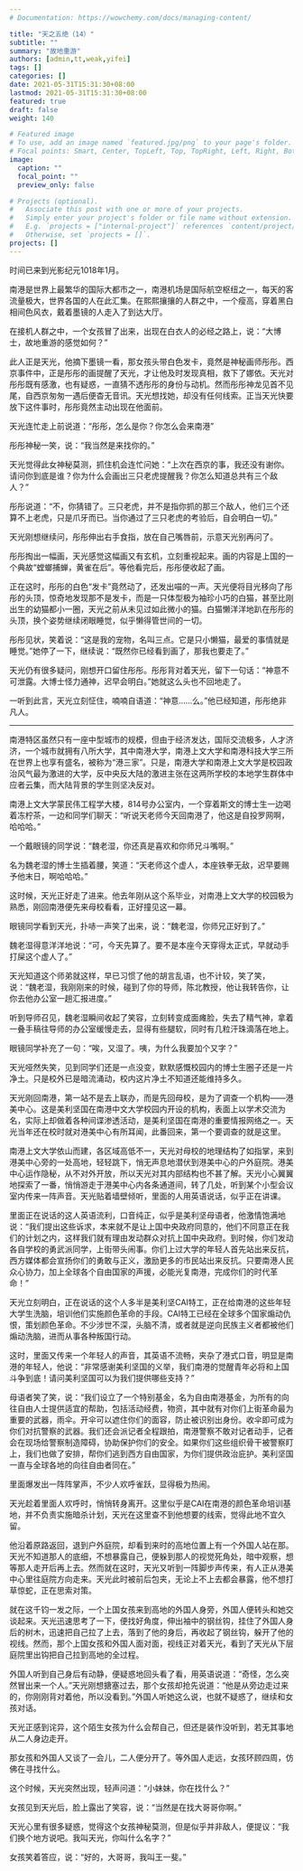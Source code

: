 ```yaml
---
# Documentation: https://wowchemy.com/docs/managing-content/

title: "天之五绝（14）"
subtitle: ""
summary: "故地重游"
authors: [admin,tt,weak,yifei]
tags: []
categories: []
date: 2021-05-31T15:31:30+08:00
lastmod: 2021-05-31T15:31:30+08:00
featured: true
draft: false
weight: 140

# Featured image
# To use, add an image named `featured.jpg/png` to your page's folder.
# Focal points: Smart, Center, TopLeft, Top, TopRight, Left, Right, BottomLeft, Bottom, BottomRight.
image:
  caption: ""
  focal_point: ""
  preview_only: false

# Projects (optional).
#   Associate this post with one or more of your projects.
#   Simply enter your project's folder or file name without extension.
#   E.g. `projects = ["internal-project"]` references `content/project/deep-learning/index.md`.
#   Otherwise, set `projects = []`.
projects: []
---
```


时间已来到光影纪元1018年1月。

南港是世界上最繁华的国际大都市之一，南港机场是国际航空枢纽之一，每天的客流量极大，世界各国的人在此汇集。在熙熙攘攘的人群之中，一个瘦高，穿着黑白相间色风衣，戴着墨镜的人走入了到达大厅。

在接机人群之中，一个女孩冒了出来，出现在白衣人的必经之路上，说：“大博士，故地重游的感觉如何？”

<!--more-->

此人正是天光，他摘下墨镜一看，那女孩头带白色发卡，竟然是神秘画师彤彤。西京事件中，正是彤彤的画提醒了天光，才让他及时发现真相，救下了娜依。天光对彤彤既有感激，也有疑惑，一直猜不透彤彤的身份与动机。然而彤彤神龙见首不见尾，自西京匆匆一遇后便杳无音讯。天光想找她，却没有任何线索。正当天光快要放下这件事时，彤彤竟然主动出现在他面前。

天光连忙走上前说道：“彤彤，怎么是你？你怎么会来南港”

彤彤神秘一笑，说：“我当然是来找你的。”

天光觉得此女神秘莫测，抓住机会连忙问她：“上次在西京的事，我还没有谢你。请问你到底是谁？你为什么会画出三只老虎提醒我？你怎么知道总共有三个敌人？”

彤彤说道：“不，你猜错了。三只老虎，并不是指你抓的那三个敌人，他们三个还算不上老虎，只是爪牙而已。当你通过了三只老虎的考验后，自会明白一切。”

天光刚想继续问，彤彤伸出右手食指，放在自己嘴唇前，示意天光别再问了。

彤彤掏出一幅画，天光感觉这幅画又有玄机，立刻重视起来。画的内容是上国的一个典故“螳螂捕蝉，黄雀在后”。等他看完后，彤彤便收起了画。

正在这时，彤彤的白色“发卡”竟然动了，还发出喵的一声。天光便将目光移向了彤彤的头顶，惊奇地发现那不是发卡，而是一只体型极为袖珍小巧的白猫，甚至比刚出生的幼猫都小一圈，天光之前从未见过如此微小的猫。白猫懒洋洋地趴在彤彤的头顶，换个姿势继续闭眼睡觉，似乎懒得管世间的一切。

彤彤见状，笑着说：“这是我的宠物，名叫三点。它是只小懒猫，最爱的事情就是睡觉。”她停了一下，继续说：“既然你已经看到画了，那我也要走了。”

天光仍有很多疑问，刚想开口留住彤彤。彤彤背对着天光，留下一句话：“神意不可泄露。大博士怪力通神，迟早会明白。”她就这么头也不回地走了。

一听到此言，天光立刻怔住，喃喃自语道：“神意......么。”他已经知道，彤彤绝非凡人。

------

南港特区虽然只有一座中型城市的规模，但由于经济发达，国际交流极多，人才济济，一个城市就拥有八所大学，其中南港大学，南港上文大学和南港科技大学三所在世界上也享有盛名，被称为“港三家”。只是，南港大学和南港上文大学是校园政治风气最为激进的大学，反中央反大陆的激进主张在这两所学校的本地学生群体中应者云集，而大陆背景的学生则坚决反对。

南港上文大学蒙民伟工程学大楼，814号办公室内，一个穿着斯文的博士生一边喝着冻柠茶，一边和同学们聊天：“听说天老师今天回南港了，他这是自投罗网啊，哈哈哈。”

一个戴眼镜的同学说：“魏老湿，你还真是喜欢和你师兄斗嘴啊。”

名为魏老湿的博士生插着腰，笑道：“天老师这个虚人，本座铁拳无敌，迟早要赐予他末日，啊哈哈哈。”

这时候，天光正好走了进来。他去年刚从这个系毕业，对南港上文大学的校园极为熟悉，刚回南港便先来母校看看，正好撞见这一幕。

眼镜同学看到天光，扑哧一声笑了出来，说：“魏老湿，你师兄正好到了。”

魏老湿得意洋洋地说：“可，今天先算了。要不是本座今天穿得太正式，早就动手打屎这个虚人了。”

天光知道这个师弟就这样，早已习惯了他的胡言乱语，也不计较，笑了笑，说：“魏老湿，我刚刚来的时候，碰到了你的导师，陈北教授，他让我转告你，让你去他办公室一趟汇报进度。”

听到导师召见，魏老湿瞬间收起了笑容，立刻转变成面瘫脸，失去了精气神，拿着一叠手稿往导师的办公室缓慢走去，显得有些腿软，同时有几粒汗珠滴落在地上。

眼镜同学补充了一句：“唉，又湿了。咦，为什么我要加个又字？”

天光哑然失笑，见到同学们还是一点没变，默默感慨校园内的博士生圈子还是一片净土。只是校外已是暗流涌动，校内这片净土不知道还能维持多久。

天光刚回南港，第一站不是去上联办，而是先回母校，是为了调查一个机构——港美中心。这是美利坚国在南港中文大学校园内开设的机构，表面上以学术交流为名，实际上却做着各种间谍渗透活动，是美利坚国在南港的重要情报网络之一。天光当年还在校时就对港美中心有所耳闻，此番回来，第一个要调查的就是这里。

南港上文大学依山而建，各区域高低不一，天光对母校的地理结构了如指掌，来到港美中心旁的一处高地，轻轻跳下，悄无声息地潜伏到港美中心的户外庭院。港美中心运作隐秘，从不对外开放，所以天光对其内部结构也不甚了解。天光小心翼翼地探索了一番，悄悄游走于港美中心内各条通道间，转了几处，听到某个小型会议室内传来一阵声音。天光贴着墙壁倾听，里面的人用英语说话，似乎正在讲课。

里面正在说话的这人英语流利，口音纯正，似乎是美利坚母语者，他激情饱满地说：“我们提出这些诉求，本来就不是让上国中央政府同意的，他们不同意正在我们的计划之内，这样我们就有理由发动群众对抗上国中央政府。到时候，你们发动各自学校的勇武派同学，上街带头闹事。你们上过大学的年轻人首先站出来反抗，西方媒体都会宣扬你们的勇敢与正义，激励更多的市民站出来反抗。只要南港人民众心协力，加上全球各个自由国家的声援，必能光复南港，完成你们的时代革命！”

天光立刻明白，正在说话的这个人多半是美利坚CAI特工，正在给南港的这些年轻大学生洗脑，培训他们实施颜色革命的手段。CAI特工已经在全球多个国家煽动仇恨，策划颜色革命。不少涉世不深，头脑不清，或者就是逆向民族主义者都被他们煽动洗脑，进而从事各种叛国行动。

这时，里面又传来一个年轻人的声音，其英语不流畅，夹杂了港式口音，明显是南港的年轻人，他说：“非常感谢美利坚国的义举，我们南港的觉醒青年必将和上国斗争到底！请问美利坚国可以为我们提供哪些支持？”

母语者笑了笑，说：“我们设立了一个特别基金，名为自由南港基金，为所有的向往自由人士提供适宜的帮助，包括活动经费，物资，其中就有对你们上街革命最为重要的武器，雨伞。开伞可以遮住你们的面容，防止被识别出身份。收伞即可成为你们对抗警察的武器。我们还会派记者全程跟拍，南港警察不敢对记者动手，记者会在现场给警察制造障碍，协助保护你们的安全。如果你们这些组织骨干被警察盯上，我们也做了安排，帮你们逃到西方自由国家，为你们提供政治庇护。美利坚国一直与全球各地的向往自由者同在。”

里面爆发出一阵阵掌声，不少人欢呼雀跃，显得极为热闹。

天光趁着里面人欢呼时，悄悄转身离开。这里似乎是CAI在南港的颜色革命培训基地，并不负责实施暗杀计划，天光在这里查不到他想要的线索，觉得此地不宜久留。

他沿着原路返回，退到户外庭院，却看到来时的高地位置上有一个外国人站在那。天光不知道那人的底细，不想暴露自己，便躲到那人的视觉死角处，暗中观察，想等那人走开后再上去。然而就在这时，天光又听到一阵脚步声传来，有人正从港美中心里往庭院方向走来。天光此时被前后包夹，无论上不上去都会暴露，他不想打草惊蛇，正在思索对策。

就在这千钧一发之际，一个上国女孩来到高地的外国人身旁，外国人便转头和她交谈起来。天光迅速思考了一下，便找好角度，伸出袖中的钢丝钩，挂住了外国人身后的树木，迅速把自己拉了上去，落到了他的身后，再收起了钢丝钩，躲开了他的视线。然而，那个上国女孩和外国人面对面，视线正对着天光，看到了天光从下层庭院里出钩把自己拉到高地的全过程。

外国人听到自己身后有动静，便疑惑地回头看了看，用英语说道：“奇怪，怎么突然冒出来一个人。”天光刚想搪塞过去，那个女孩却抢先说道：“他是从旁边走过来的，你刚刚背对着他，所以没看到。”外国人听她这么说，也就不疑惑了，继续和女孩对话。

天光正感到诧异，这个陌生女孩为什么会帮自己，但还是装作没听到，若无其事地从二人身边走开。

那女孩和外国人又谈了一会儿，二人便分开了。等外国人走远，女孩环顾四周，仿佛在寻找什么。

这个时候，天光突然出现，轻声问道：“小妹妹，你在找什么？”

女孩见到天光后，脸上露出了笑容，说：“当然是在找大哥哥你啊。”

天光心里有很多疑惑，觉得这个女孩神秘莫测，但是似乎并非敌人，便提议：“我们换个地方说吧。我叫天光，你叫什么名字？”

女孩笑着答应，说：“好的，大哥哥，我叫王一斐。”



